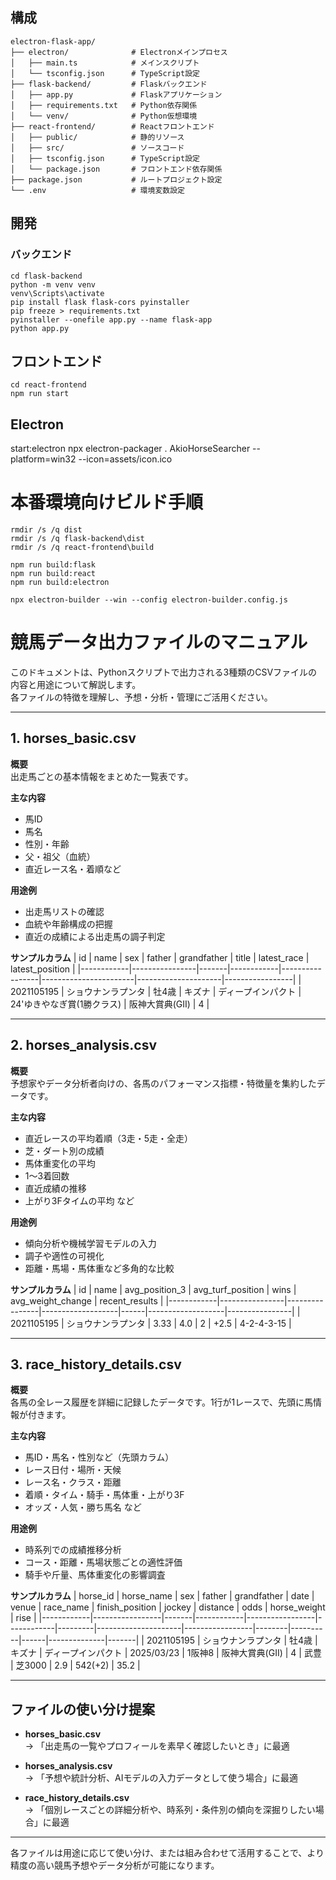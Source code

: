 ## 構成
```
electron-flask-app/
├── electron/              # Electronメインプロセス
│   ├── main.ts            # メインスクリプト
│   └── tsconfig.json      # TypeScript設定
├── flask-backend/         # Flaskバックエンド
│   ├── app.py             # Flaskアプリケーション
│   ├── requirements.txt   # Python依存関係
│   └── venv/              # Python仮想環境
├── react-frontend/        # Reactフロントエンド
│   ├── public/            # 静的リソース
│   ├── src/               # ソースコード
│   ├── tsconfig.json      # TypeScript設定
│   └── package.json       # フロントエンド依存関係
├── package.json           # ルートプロジェクト設定
└── .env                   # 環境変数設定
```
## 開発

### バックエンド
```
cd flask-backend 
python -m venv venv
venv\Scripts\activate
pip install flask flask-cors pyinstaller
pip freeze > requirements.txt
pyinstaller --onefile app.py --name flask-app
python app.py
```

## フロントエンド
```
cd react-frontend
npm run start

```
## Electron
start:electron
npx electron-packager . AkioHorseSearcher --platform=win32 --icon=assets/icon.ico


# 本番環境向けビルド手順
```
rmdir /s /q dist
rmdir /s /q flask-backend\dist
rmdir /s /q react-frontend\build

npm run build:flask
npm run build:react
npm run build:electron

npx electron-builder --win --config electron-builder.config.js

```
# 競馬データ出力ファイルのマニュアル

このドキュメントは、Pythonスクリプトで出力される3種類のCSVファイルの内容と用途について解説します。  
各ファイルの特徴を理解し、予想・分析・管理にご活用ください。

---

## 1. horses_basic.csv

**概要**  
出走馬ごとの基本情報をまとめた一覧表です。

**主な内容**
- 馬ID
- 馬名
- 性別・年齢
- 父・祖父（血統）
- 直近レース名・着順など

**用途例**
- 出走馬リストの確認
- 血統や年齢構成の把握
- 直近の成績による出走馬の調子判定

**サンプルカラム**
| id         | name           | sex   | father     | grandfather     | title                 | latest_race         | latest_position |
|------------|----------------|-------|------------|-----------------|-----------------------|---------------------|-----------------|
| 2021105195 | ショウナンラプンタ | 牡4歳 | キズナ     | ディープインパクト | 24'ゆきやなぎ賞(1勝クラス) | 阪神大賞典(GII)      | 4               |

---

## 2. horses_analysis.csv

**概要**  
予想家やデータ分析者向けの、各馬のパフォーマンス指標・特徴量を集約したデータです。

**主な内容**
- 直近レースの平均着順（3走・5走・全走）
- 芝・ダート別の成績
- 馬体重変化の平均
- 1～3着回数
- 直近成績の推移
- 上がり3Fタイムの平均 など

**用途例**
- 傾向分析や機械学習モデルの入力
- 調子や適性の可視化
- 距離・馬場・馬体重など多角的な比較

**サンプルカラム**
| id         | name           | avg_position_3 | avg_turf_position | wins | avg_weight_change | recent_results |
|------------|----------------|----------------|-------------------|------|-------------------|----------------|
| 2021105195 | ショウナンラプンタ | 3.33           | 4.0               | 2    | +2.5              | 4-2-4-3-15     |

---

## 3. race_history_details.csv

**概要**  
各馬の全レース履歴を詳細に記録したデータです。1行が1レースで、先頭に馬情報が付きます。

**主な内容**
- 馬ID・馬名・性別など（先頭カラム）
- レース日付・場所・天候
- レース名・クラス・距離
- 着順・タイム・騎手・馬体重・上がり3F
- オッズ・人気・勝ち馬名 など

**用途例**
- 時系列での成績推移分析
- コース・距離・馬場状態ごとの適性評価
- 騎手や斤量、馬体重変化の影響調査

**サンプルカラム**
| horse_id   | horse_name      | sex   | father     | grandfather     | date       | venue   | race_name           | finish_position | jockey | distance | odds | horse_weight | rise  |
|------------|-----------------|-------|------------|-----------------|------------|---------|---------------------|-----------------|--------|----------|------|--------------|-------|
| 2021105195 | ショウナンラプンタ | 牡4歳 | キズナ     | ディープインパクト | 2025/03/23 | 1阪神8  | 阪神大賞典(GII)      | 4               | 武豊   | 芝3000   | 2.9  | 542(+2)      | 35.2  |

---

## ファイルの使い分け提案

- **horses_basic.csv**  
  → 「出走馬の一覧やプロフィールを素早く確認したいとき」に最適

- **horses_analysis.csv**  
  → 「予想や統計分析、AIモデルの入力データとして使う場合」に最適

- **race_history_details.csv**  
  → 「個別レースごとの詳細分析や、時系列・条件別の傾向を深掘りしたい場合」に最適

---

各ファイルは用途に応じて使い分け、または組み合わせて活用することで、より精度の高い競馬予想やデータ分析が可能になります。
